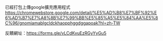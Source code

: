 已經打包上傳google擴充應用程式
https://chromewebstore.google.com/detail/%E5%AD%B8%E7%BF%92%E6%AD%B7%E7%A8%8B%E7%99%BB%E5%85%A5%E5%84%AA%E5%8C%96/gnomiamablgcldckhaopphggdggapoak?hl=zh-TW



反饋網址：https://forms.gle/vLCdKvuEzRGyYyGu5




